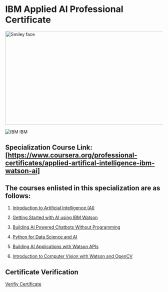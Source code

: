 # IBM Applied AI Professional Certificate

<img src="https://i.imgur.com/YCFnjvg.png" alt="Smiley face" height="300" width="600">

![IBM](http://i.imgur.com/Qktqnu1.png) IBM

## Specialization Course Link: [https://www.coursera.org/professional-certificates/applied-artifical-intelligence-ibm-watson-ai]

## The courses enlisted in this specialization are as follows:

1. [Introduction to Artificial Intelligence (AI)]()

2. [Getting Started with AI using IBM Watson]()

3. [Building AI Powered Chatbots Without Programming]()

4. [Python for Data Science and AI]()

5. [Building AI Applications with Watson APIs]()

6. [Introduction to Computer Vision with Watson and OpenCV]()

## Certificate Verification

[Verifiy Certificate](https://www.coursera.org/account/accomplishments/specialization/certificate/MZU4R4T78Y92)
